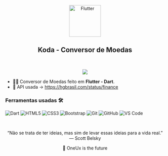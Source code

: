<p align="center">
 <img width="100px" src="https://plugins.jetbrains.com/files/12411/70430/icon/META-INF_pluginIcon.png" align="center" alt="Flutter" />
 <h2 align="center">Koda - Conversor de Moedas</h2>
</p>
<br>
<p align="center">
 
  <a href="https://hgbrasil.com/status/finance">
      <img src="https://img.shields.io/badge/HGBrasil%20-API%E2%86%92-gray.svg?colorA=EFCD3F&colorB=EFCD3F&style=for-the-badge"/>
    </a>
   

</p>

<p align="center">





</p>



- 👨‍💻 Conversor de Moedas feito em **Flutter - Dart**.
- 🔗 API usada -> https://hgbrasil.com/status/finance






 ### Ferramentas usadas 🛠


![Dart](https://img.shields.io/badge/-Dart-%23F7DF1C?style=flat-square&logo=dart&logoColor=000000&labelColor=%23F7DF1C&color=%23FFCE5A)
![HTML5](https://img.shields.io/badge/-HTML5-%23E44D27?style=flat-square&logo=html5&logoColor=ffffff)
![CSS3](https://img.shields.io/badge/-CSS3-%231572B6?style=flat-square&logo=css3)
![Bootstrap](https://img.shields.io/badge/-Bootstrap-563D7C?style=flat-square&logo=Bootstrap)
![Git](https://img.shields.io/badge/-Git-%23F05032?style=flat-square&logo=git&logoColor=%23ffffff)
![GitHub](https://img.shields.io/badge/-GitHub-181717?style=flat-square&logo=github)
![VS Code](http://img.shields.io/badge/-VS%20Code-007ACC?style=flat-square&logo=visual-studio-code&logoColor=ffffff)


<br/>


<p align="center">
“Não se trata de ter ideias, mas sim de levar essas ideias para a vida real.” — Scott Belsky
</p>

<p align="center">
 🚀 OneUx is the future
</p>
